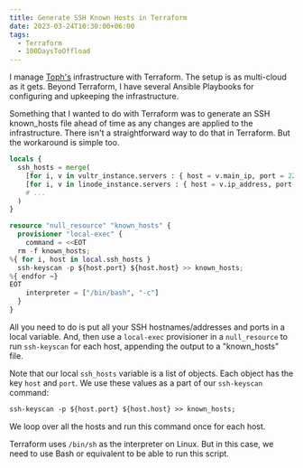 ```yaml
---
title: Generate SSH Known Hosts in Terraform
date: 2023-03-24T10:30:00+06:00
tags:
  - Terraform
  - 100DaysToOffload
---
```


I manage [Toph's](https://toph.co) infrastructure with Terraform. The setup is as multi-cloud as it gets. Beyond Terraform, I have several Ansible Playbooks for configuring and upkeeping the infrastructure. 

Something that I wanted to do with Terraform was to generate an SSH known_hosts file ahead of time as any changes are applied to the infrastructure. There isn't a straightforward way to do that in Terraform. But the workaround is simple too.

``` tf
locals {
  ssh_hosts = merge(
    [for i, v in vultr_instance.servers : { host = v.main_ip, port = 22 }],
    [for i, v in linode_instance.servers : { host = v.ip_address, port = 22 }],
    # ...
  )
}

resource "null_resource" "known_hosts" {
  provisioner "local-exec" {
    command = <<EOT
  rm -f known_hosts;
%{ for i, host in local.ssh_hosts }
  ssh-keyscan -p ${host.port} ${host.host} >> known_hosts;
%{ endfor ~}
EOT
    interpreter = ["/bin/bash", "-c"]
  }
}
```

All you need to do is put all your SSH hostnames/addresses and ports in a local variable. And, then use a `local-exec` provisioner in a `null_resource` to run `ssh-keyscan` for each host, appending the output to a "known_hosts" file.

Note that our local `ssh_hosts` variable is a list of objects. Each object has the key `host` and `port`. We use these values as a part of our `ssh-keyscan` command:

``` txt {linenos=false}
ssh-keyscan -p ${host.port} ${host.host} >> known_hosts;
```

We loop over all the hosts and run this command once for each host.

Terraform uses `/bin/sh` as the interpreter on Linux. But in this case, we need to use Bash or equivalent to be able to run this script.
